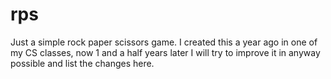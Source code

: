 # rps
Just a simple rock paper scissors game.
I created this a year ago in one of my CS classes, now 1 and a half years later I will try to improve it in anyway possible and list the changes here. 
